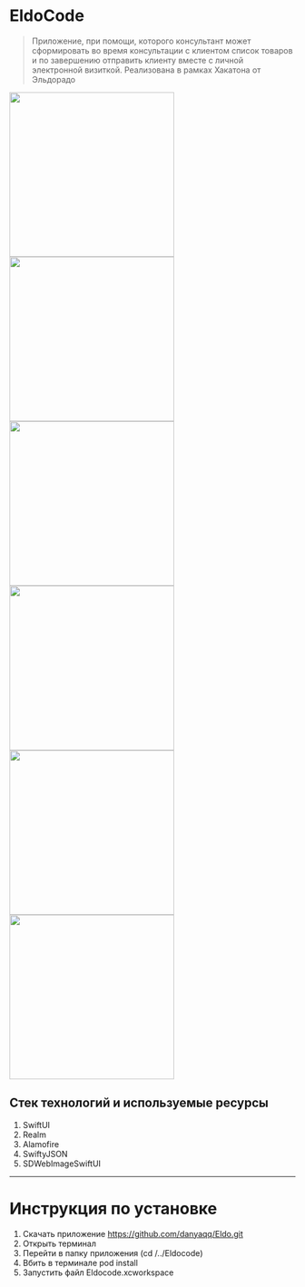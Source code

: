 # EldoCode

> Приложение, при помощи, которого консультант может сформировать во время консультации
с клиентом список товаров и по завершению отправить клиенту вместе с личной электронной визиткой. Реализована в рамках Хакатона от Эльдорадо

<div style="text-align:center"></div>

<div>
<img height="290" src="https://i.ibb.co/M7xPmL4/Simulator-Screen-Shot-i-Phone-12-2022-01-16-at-02-52-59.png">
<img height="290" src="https://i.ibb.co/ScFCmPd/Simulator-Screen-Shot-i-Phone-12-2022-01-16-at-02-55-21.png">
<img height="290" src="https://i.ibb.co/N2BZZBx/Simulator-Screen-Shot-i-Phone-12-2021-06-22-at-22-19-15.png">
<img height="290" src="https://i.ibb.co/1zcKbh1/Simulator-Screen-Shot-i-Phone-12-2021-06-22-at-22-19-57.png">
<img height="290" src="https://i.ibb.co/qgNY459/Simulator-Screen-Shot-i-Phone-12-2022-01-16-at-02-55-26.png">
<img height="290" src="https://i.ibb.co/tHNwrn7/Simulator-Screen-Shot-i-Phone-12-2022-01-16-at-02-55-32.png">
</div>

## Стек технологий и используемые ресурсы
1. SwiftUI
2. Realm
3. Alamofire
4. SwiftyJSON
5. SDWebImageSwiftUI
___
# Инструкция по установке
1) Скачать приложение https://github.com/danyaqq/Eldo.git
2) Открыть терминал
3) Перейти в папку приложения (cd /../Eldocode)
4) Вбить в терминале pod install
5) Запустить файл Eldocode.xcworkspace
